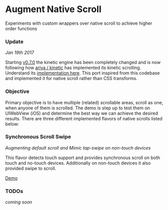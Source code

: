 # Augment Native Scroll
Experiments with custom wrappers over native scroll to achieve higher order functions

### Update
_Jan 19th 2017_

Starting [v0.7.0](https://github.com/iamvijaydev/augment-native-scroll/tree/7ffa83528671f7a039f8917450027cbac27b8929) the kinetic engine has been completely changed and is now following how [ariya / kinetic](https://github.com/ariya/kinetic) has implemented its kinetic scrolling. Understand its [implementation here](https://ariya.io/2013/11/javascript-kinetic-scrolling-part-2). This port inspired from this codebase and implemented it for native scroll rather than CSS transforms.

### Objective
Primary objective is to have multiple (related) scrollable areas, scroll as one, when anyone of them is scrolled. The demo is step up to test them on UIWebView (iOS) and determine the best way we can achieve the desired results. There are three different implemented flavors of native scrolls listed below:

### Synchronous Scroll Swipe
_Augmenting default scroll and Mimic tap-swipe on non-touch devices_

This flavor detects touch support and provides synchronous scroll on both touch and no-touch devices. Additionally on non-touch devices it also provided swipe to scroll.

[Demo](https://iamvijaydev.github.io/augment-native-scroll/#/synchronous-scroll-swipe)

### TODOs
_coming soon_

